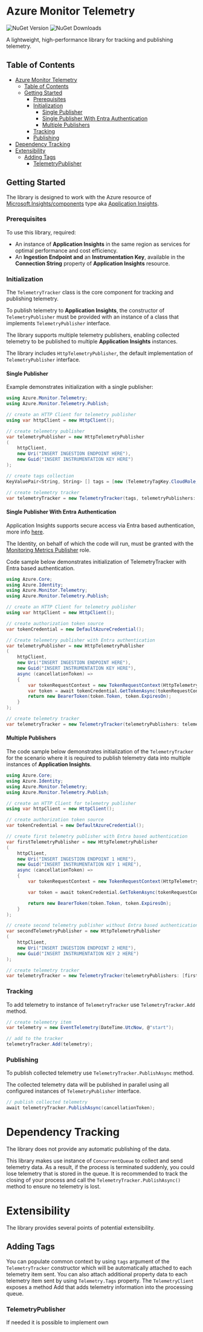 Azure Monitor Telemetry
=======================

![NuGet Version](https://img.shields.io/nuget/v/Stas.Azure.Monitor.Telemetry)
![NuGet Downloads](https://img.shields.io/nuget/dt/Stas.Azure.Monitor.Telemetry)

A lightweight, high-performance library for tracking and publishing telemetry.

## Table of Contents  
- [Azure Monitor Telemetry](#azure-monitor-telemetry)
	- [Table of Contents](#table-of-contents)
	- [Getting Started](#getting-started)
		- [Prerequisites](#prerequisites)
		- [Initialization](#initialization)
			- [Single Publisher](#single-publisher)
			- [Single Publisher With Entra Authentication](#single-publisher-with-entra-authentication)
			- [Multiple Publishers](#multiple-publishers)
		- [Tracking](#tracking)
		- [Publishing](#publishing)
- [Dependency Tracking](#dependency-tracking)
- [Extensibility](#extensibility)
	- [Adding Tags](#adding-tags)
		- [TelemetryPublisher](#telemetrypublisher)

## Getting Started

The library is designed to work with the Azure resource of [Microsoft.Insights/components][AzureInsightsComponentsResource] type aka [Application Insights][AppInsights]. 

### Prerequisites
To use this library, required:
- An instance of **Application Insights** in the same region as services for optimal performance and cost efficiency.
- An **Ingestion Endpoint and** an **Instrumentation Key**, available in the **Connection String** property of **Application Insights** resource.

### Initialization

The `TelemetryTracker` class is the core component for tracking and publishing telemetry.  

To publish telemetry to **Application Insights**, the constructor of `TelemetryPublisher` must be provided with an instance of a class that implements `TelemetryPublisher` interface.

The library supports multiple telemetry publishers, enabling collected telemetry to be published to multiple **Application Insights** instances.

The library includes `HttpTelemetryPublisher`, the default implementation of `TelemetryPublisher` interface. 

#### Single Publisher

Example demonstrates initialization with a single publisher:  

```C#
using Azure.Monitor.Telemetry;
using Azure.Monitor.Telemetry.Publish;

// create an HTTP Client for telemetry publisher
using var httpClient = new HttpClient();

// create telemetry publisher
var telemetryPublisher = new HttpTelemetryPublisher
(
	httpClient,
	new Uri("INSERT INGESTION ENDPOINT HERE"),
	new Guid("INSERT INSTRUMENTATION KEY HERE")
);

// create tags collection
KeyValuePair<String, String> [] tags = [new (TelemetryTagKey.CloudRole, "local")];

// create telemetry tracker
var telemetryTracker = new TelemetryTracker(tags, telemetryPublishers: telemetryPublisher);
```

#### Single Publisher With Entra Authentication

Application Insights supports secure access via Entra based authentication, more info [here][AppInsightsEntraAuth].

The Identity, on behalf of which the code will run, must be granted with the [Monitoring Metrics Publisher](https://learn.microsoft.com/azure/role-based-access-control/built-in-roles/monitor#monitoring-metrics-publisher) role.

Code sample below demonstrates initialization of TelemetryTracker with Entra based authentication.

```C#
using Azure.Core;
using Azure.Identity;
using Azure.Monitor.Telemetry;
using Azure.Monitor.Telemetry.Publish;

// create an HTTP Client for telemetry publisher
using var httpClient = new HttpClient();

// create authorization token source
var tokenCredential = new DefaultAzureCredential();

// Create telemetry publisher with Entra authentication
var telemetryPublisher = new HttpTelemetryPublisher
(
	httpClient,
	new Uri("INSERT INGESTION ENDPOINT HERE"),
	new Guid("INSERT INSTRUMENTATION KEY HERE"),
	async (cancellationToken) =>
	{
		var tokenRequestContext = new TokenRequestContext(HttpTelemetryPublisher.AuthorizationScopes);
		var token = await tokenCredential.GetTokenAsync(tokenRequestContext, cancellationToken);
		return new BearerToken(token.Token, token.ExpiresOn);
	}
);

// create telemetry tracker
var telemetryTracker = new TelemetryTracker(telemetryPublishers: telemetryPublisher);
```

#### Multiple Publishers

The code sample below demonstrates initialization of the `TelemetryTracker` for the scenario
where it is required to publish telemetry data into multiple instances of **Application Insights**.

```C#
using Azure.Core;
using Azure.Identity;
using Azure.Monitor.Telemetry;
using Azure.Monitor.Telemetry.Publish;

// create an HTTP Client for telemetry publisher
using var httpClient = new HttpClient();

// create authorization token source
var tokenCredential = new DefaultAzureCredential();

// create first telemetry publisher with Entra based authentication
var firstTelemetryPublisher = new HttpTelemetryPublisher
(
	httpClient,
	new Uri("INSERT INGESTION ENDPOINT 1 HERE"),
	new Guid("INSERT INSTRUMENTATION KEY 1 HERE"),
	async (cancellationToken) =>
	{
		var tokenRequestContext = new TokenRequestContext(HttpTelemetryPublisher.AuthorizationScopes);

		var token = await tokenCredential.GetTokenAsync(tokenRequestContext, cancellationToken);

		return new BearerToken(token.Token, token.ExpiresOn);
	}
);

// create second telemetry publisher without Entra based authentication
var secondTelemetryPublisher = new HttpTelemetryPublisher
(
	httpClient,
	new Uri("INSERT INGESTION ENDPOINT 2 HERE"),
	new Guid("INSERT INSTRUMENTATION KEY 2 HERE")
);

// create telemetry tracker
var telemetryTracker = new TelemetryTracker(telemetryPublishers: [firstTelemetryPublisher, secondTelemetryPublisher]);
```

### Tracking

To add telemetry to instance of `TelemetryTracker` use `TelemetryTracker.Add` method.

```C#
// create telemetry item
var telemetry = new EventTelemetry(DateTime.UtcNow, @"start");

// add to the tracker
telemetryTracker.Add(telemetry);
```

### Publishing

To publish collected telemetry use `TelemetryTracker.PublishAsync` method.

The collected telemetry data will be published in parallel using all configured instances of `TelemetryPublisher` interface.

```C#
// publish collected telemetry
await telemetryTracker.PublishAsync(cancellationToken);
```

# Dependency Tracking

The library does not provide any automatic publishing of the data. 

This library makes use instance of `ConcurrentQueue` to collect and send telemetry data.
As a result, if the process is terminated suddenly, you could lose telemetry that is stored in the queue.
It is recommended to track the closing of your process and call the `TelemetryTracker.PublishAsync()` method to ensure no telemetry is lost.


# Extensibility

The library provides several points of potential extensibility.

## Adding Tags
You can populate common context by using `tags` argument of the `TelemetryTracker` constructor which will be automatically attached to each telemetry item sent. You can also attach additional property data to each telemetry item sent by using `Telemetry.Tags` property. The ```TelemetryClient``` exposes a method Add that adds telemetry information into the processing queue.

### TelemetryPublisher
If needed it is possible to implement own 

[AppInsights]: https://learn.microsoft.com/azure/azure-monitor/app/app-insights-overview
[AppInsightsEntraAuth]: https://learn.microsoft.com/azure/azure-monitor/app/azure-ad-authentication
[AzureCLI]: https://learn.microsoft.com/cli/azure/
[AzureInsightsComponentsResource]: https://learn.microsoft.com/azure/templates/microsoft.insights/components
[AzurePortal]: https://portal.azure.com
